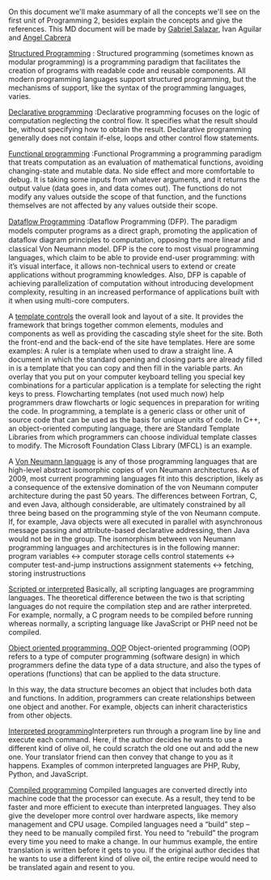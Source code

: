 On this document we'll make asummary of all the concepts we'll see on the first unit of Programming 2,
besides explain the concepts and give the references.
This MD document will be made by [Gabriel Salazar](https://github.com/GabrielISB/Programming2/blob/master/introstructuredprog.md), Ivan Aguilar and [Angel Cabrera](https://github.com/AngelCG12/Programming2/blob/master/introstructuredprog.md)

[Structured Programming](https://searchsoftwarequality.techtarget.com/definition/structured-programming-modular-programming)
: Structured programming (sometimes known as modular programming) is a programming paradigm that facilitates 
  the creation of programs with readable code and reusable components.
  All modern programming languages support structured programming, but the mechanisms of support, like the syntax of the programming languages, varies.


[Declarative programming](https://codeforwin.org/2017/05/various-programming-paradigms.html)
:Declarative programming focuses on the logic of computation neglecting the control flow. It specifies what the result should be,
without specifying how to obtain the result. Declarative programming generally does not contain if-else, loops and other control flow statements.

[Functional programming](https://medium.com/swlh/introduction-to-programming-paradigms-aafcd6b418d6)
:Functional Programming a programming paradigm that treats computation as an evaluation of mathematical functions, avoiding
changing-state and mutable data. No side effect and more comfortable to debug. It is taking some inputs from whatever arguments,
and it returns the output value (data goes in, and data comes out). The functions do not modify any values outside the scope of that function,
and the functions themselves are not affected by any values outside their scope.

[Dataflow Programming](https://www.researchgate.net/publication/281777036_Dataflow_Programming_Concept_Languages_and_Applications)
:Dataﬂow Programming (DFP). The paradigm models computer programs as a direct graph, promoting the application of dataﬂow diagram principles to computation,
opposing the more linear and classical Von Neumann model. DFP is the core to most visual programming languages, which claim to be able to provide
end-user programming: with it’s visual interface, it allows non-technical users to extend or create applications without programming knowledges.
Also, DFP is capable of achieving parallelization of computation without introducing development complexity, resulting in an increased performance of
applications built with it when using multi-core computers.

A [template controls](https://whatis.techtarget.com/definition/template)
the overall look and layout of a site. It provides the framework that brings together common elements, modules and components as well as providing the cascading style sheet for the site. Both the front-end and the back-end of the site have templates.
Here are some examples:
A ruler is a template when used to draw a straight line.
A document in which the standard opening and closing parts are already filled in is a template that you can copy and then fill in the variable parts.
An overlay that you put on your computer keyboard telling you special key combinations for a particular application is a template for selecting the right keys to press.
Flowcharting templates (not used much now) help programmers draw flowcharts or logic sequences in preparation for writing the code.
In programming, a template is a generic class or other unit of source code that can be used as the basis for unique units of code. In C++, an object-oriented computing language, there are Standard Template Libraries from which programmers can choose individual template classes to modify. The Microsoft Foundation Class Library (MFCL) is an example.

A [Von Neumann language](https://medium.com/luteceo-software-chemistry/can-programming-be-liberated-from-the-von-neumann-style-932ba107402b) is any of those programming languages that are high-level abstract isomorphic copies of von Neumann architectures. As of 2009, most current programming languages fit into this description, likely as a consequence of the extensive domination of the von Neumann computer architecture during the past 50 years.
The differences between Fortran, C, and even Java, although considerable, are ultimately constrained by all three being based on the programming style of the von Neumann compute. If, for example, Java objects were all executed in parallel with asynchronous message passing and attribute-based declarative addressing, then Java would not be in the group.
The isomorphism between von Neumann programming languages and architectures is in the following manner:
program variables ↔ computer storage cells
control statements ↔ computer test-and-jump instructions
assignment statements ↔ fetching, storing instrustructions

[Scripted or interpreted](https://www.geeksforgeeks.org/whats-the-difference-between-scripting-and-programming-languages/) Basically, all scripting languages are programming languages. The theoretical difference between
 the two is that scripting languages do not require the compilation step and are rather interpreted. 
For example, normally, a C program needs to be compiled before running whereas normally, a scripting language like JavaScript or PHP need not be compiled.
 
[Object oriented programming, OOP](https://www.webopedia.com/TERM/O/object_oriented_programming_OOP.html) Object-oriented programming (OOP) refers to a type of computer programming (software design) in which programmers define the data type of a data structure, and also the types of operations (functions) that can be applied to the data structure.

In this way, the data structure becomes an object that includes both data and functions. In addition, programmers can create relationships between one object and another. For example, objects can inherit characteristics from other objects.



[Interpreted programming](https://www.freecodecamp.org/news/compiled-versus-interpreted-languages/)Interpreters run through a program line by line and execute each command. Here, if the author decides he wants to use a different kind of olive oil, he could scratch the old one out and add the new one. Your translator friend can then convey that change to you as it happens.
Examples of common interpreted languages are PHP, Ruby, Python, and JavaScript.

[Compiled programming](https://www.freecodecamp.org/news/compiled-versus-interpreted-languages/)  Compiled languages are converted directly into machine code that the processor can execute. As a result, they tend to be faster and more efficient to execute than interpreted languages. They also give the developer more control over hardware aspects, like memory management and CPU usage.
Compiled languages need a “build” step – they need to be manually compiled first. You need to “rebuild” the program every time you need to make a change. In our hummus example, the entire translation is written before it gets to you. If the original author decides that he wants to use a different kind of olive oil, the entire recipe would need to be translated again and resent to you.
